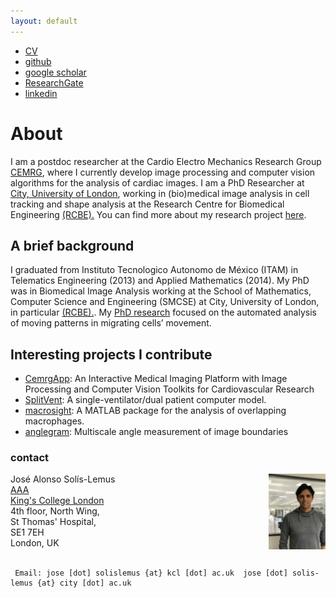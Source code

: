 ```yaml
---
layout: default
---
```


+ [CV](./images/mycv.pdf)
+ [github](https://github.com/alonsoJASL)
+ [google scholar](https://scholar.google.co.uk/citations?user=2_095cQAAAAJ&hl=en)
+ [ResearchGate](https://www.researchgate.net/profile/Jose_Solis-Lemus)
+ [linkedin](https://www.linkedin.com/in/alonsosolislemus)

# About
I am a postdoc researcher at the Cardio Electro Mechanics Research Group 
[CEMRG](www.cemrg.com), where I currently develop image processing and 
computer vision algorithms for the analysis of cardiac images.
I am a PhD Researcher at [City, University of London](https://goo.gl/yVQBfX),
working in (bio)medical image analysis in cell tracking and shape analysis
at the Research Centre for Biomedical Engineering
[(RCBE).](https://www.city.ac.uk/biomedical-engineering-research-centre)
You can find more about my research project [here](https://goo.gl/doP13n).


## A brief background
I graduated from Instituto Tecnologico Autonomo de México (ITAM) in Telematics Engineering 
(2013) and Applied Mathematics (2014). My PhD was in Biomedical Image Analysis working at the 
School of Mathematics, Computer Science and Engineering (SMCSE) at City, University of London, 
in particular [(RCBE).](https://www.city.ac.uk/biomedical-engineering-research-centre). 
My [PhD research](https://goo.gl/yVQBfX) focused on the automated analysis of moving patterns 
in migrating cells’ movement. 

## Interesting projects I contribute
+ [CemrgApp](https://github.com/CemrgAppDevelopers/CemrgApp): An Interactive Medical Imaging Platform with Image Processing and Computer Vision Toolkits for Cardiovascular Research
+ [SplitVent](https://github.com/splitvent/splitvent): A single-ventilator/dual patient computer model.
+ [macrosight](https://github.com/alonsoJASL/macrosight): A MATLAB package for the analysis of overlapping macrophages.
+ [anglegram](https://github.com/alonsoJASL/matlab.anglegram): Multiscale angle measurement of image boundaries


### contact
<img align="right" height="18%" rotate="180" width="18%" src="./images/Profilepic.jpeg">

<div class="container">
    <div class="row-fluid">
        <div class="span5">
            Jos&eacute; Alonso Sol&iacute;s-Lemus<br/>
            <a href="https://www.kcl.ac.uk/people/jose-alonso-solis-lemus">AAA </a><br/>
            <a href="kcl.ac.uk">King's College London</a><br/>
            4th floor, North Wing, <br/>
            St Thomas' Hospital,<br/>
            SE1 7EH<br/>
            London, UK<br/><br/>
        </div>
    </div>
</div>


```
 Email: jose [dot] solislemus {at} kcl [dot] ac.uk  jose [dot] solis-lemus {at} city [dot] ac.uk
```
